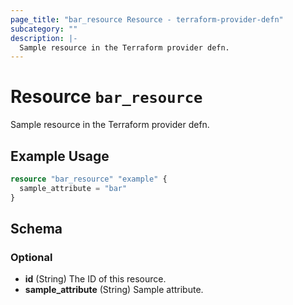 ```yaml
---
page_title: "bar_resource Resource - terraform-provider-defn"
subcategory: ""
description: |-
  Sample resource in the Terraform provider defn.
---
```


# Resource `bar_resource`

Sample resource in the Terraform provider defn.

## Example Usage

```terraform
resource "bar_resource" "example" {
  sample_attribute = "bar"
}
```

## Schema

### Optional

- **id** (String) The ID of this resource.
- **sample_attribute** (String) Sample attribute.


